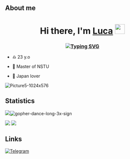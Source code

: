 ## About me
<h1 align="center">Hi there, I'm <a href="https://github.com/lumorow/" target="_blank">Luca</a> 
<img src="https://github.com/blackcater/blackcater/raw/main/images/Hi.gif" height="32"/></h1>
<h3 align="center"><a href="https://git.io/typing-svg"><img src="https://readme-typing-svg.herokuapp.com?font=Lilita+One&pause=1000&lines=I'm+a+begginer+Golang+Software+developer" alt="Typing SVG" /></a></h3>
           
- ♎ 23 y.o 

- 🔭 Master of NSTU
- 👺 Japan lover

![Picture5-1024x576](https://user-images.githubusercontent.com/71555067/217040676-d933b078-62a1-4d60-ad6c-ddbf608721d8.png)


## Statistics
![](http://github-profile-summary-cards.vercel.app/api/cards/profile-details?username=lumorow&theme=tokyonight)![gopher-dance-long-3x-sign](https://user-images.githubusercontent.com/71555067/217054243-0253fb0c-a9a0-4985-af04-2332d1a1478d.gif)

![](http://github-profile-summary-cards.vercel.app/api/cards/repos-per-language?username=lumorow&theme=dracula) ![](http://github-profile-summary-cards.vercel.app/api/cards/stats?username=lumorow&theme=tokyonight)




## Links

[![Telegram](https://img.shields.io/badge/-Telegram-090909?style=for-the-badge&logo=telegram&logoColor=27A0D9)](https://t.me/lumorow)
